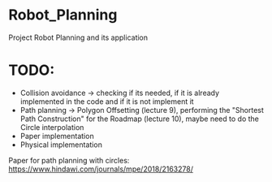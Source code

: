 # Robot_Planning
Project Robot Planning and its application


# TODO:
- Collision avoidance -> checking if its needed, if it is already implemented in the code and if it is not implement it
- Path planning -> Polygon Offsetting (lecture 9), performing the "Shortest Path Construction" for the Roadmap (lecture 10), maybe need to do the Circle interpolation
- Paper implementation  
- Physical implementation


Paper for path planning with circles:
https://www.hindawi.com/journals/mpe/2018/2163278/
